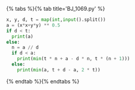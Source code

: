 {% tabs %}{% tab title='BJ_1069.py' %}

```py
x, y, d, t = map(int,input().split())
a = (x*x+y*y) ** 0.5
if d < t:
  print(a)
else:
  n = a // d
  if d < a:
    print(min(t * n + a - d * n, t * (n + 1)))
  else:
    print(min(a, t + d - a, 2 * t))
```

{% endtab %}{% endtabs %}
